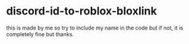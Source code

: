 # discord-id-to-roblox-bloxlink
this is made by me so try to include my name in the code but if not, it is completely fine but thanks.
